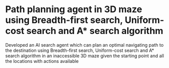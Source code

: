 # Path planning agent in 3D maze using Breadth-first search, Uniform-cost search and A* search algorithm
Developed an AI search agent which can plan an optimal navigating path to the destination using Breadth-first search, Uniform-cost search and A* search algorithm in an inaccessible 3D maze given the starting point and all the locations with actions available
